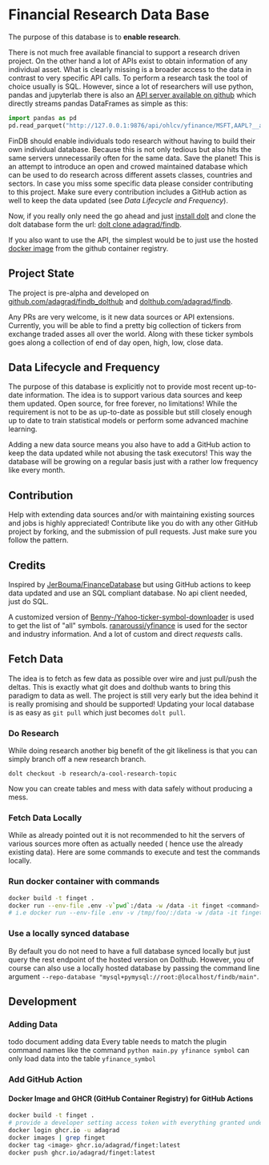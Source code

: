 # Financial Research Data Base


The purpose of this database is to __enable research__. 

There is not much free available financial to support a research driven project. On the other hand a lot of APIs exist 
to obtain information of any individual asset. What is clearly missing is a broader access to the data in contrast to 
very specific API calls. To perform a research task the tool of choice usually is SQL. However, since a lot of 
researchers will use python, pandas and jupyterlab there is also an 
[API server available on github](https://github.com/adagrad/findb_dolthub) which directly streams pandas DataFrames 
as simple as this: 

```python
import pandas as pd
pd.read_parquet("http://127.0.0.1:9876/api/ohlcv/yfinance/MSFT,AAPL?__axis=0&__as=parquet")
```

FinDB should enable individuals todo research without having to build their own individual database. Because this is not 
only tedious but also hits the same servers unnecessarily often for the same data. Save the planet! This is an attempt 
to introduce an open and crowed maintained database which can be used to do research across different assets classes, 
countries and sectors. In case you miss some specific data please consider contributing to this project. Make sure every
contribution includes a GitHub action as well to keep the data updated (see *Data Lifecycle and Frequency*).

Now, if you really only need the go ahead and just [install dolt](https://docs.dolthub.com/introduction/installation)
and clone the dolt database form the url: 
[dolt clone adagrad/findb](https://www.dolthub.com/repositories/adagrad/findb).

If you also want to use the API, the simplest would be to just use the hosted 
[docker image](https://github.com/adagrad/findb_dolthub/pkgs/container/finget) from the github container registry.


## Project State
The project is pre-alpha and developed on [github.com/adagrad/findb_dolthub](https://github.com/adagrad/findb_dolthub)
and [dolthub.com/adagrad/findb](https://www.dolthub.com/repositories/adagrad/findb). 

Any PRs are very welcome, is it new data sources or API extensions. Currently, you will be able to find a pretty 
big collection of tickers from exchange traded asses all over the world. Along with these ticker symbols goes along a 
collection of end of day open, high, low, close data. 


## Data Lifecycle and Frequency

The purpose of this database is explicitly not to provide most recent up-to-date information. The idea is to support 
various data sources and keep them updated. Open source, for free forever, no limitations! While the requirement is not
to be as up-to-date as possible but still closely enough up to date to train statistical models or perform some 
advanced machine learning.

Adding a new data source means you also have to add a GitHub action to keep the data updated while not abusing the task
executors! This way the database will be growing on a regular basis just with a rather low frequency like every month.  


## Contribution
Help with extending data sources and/or with maintaining existing sources and jobs is highly appreciated!
Contribute like you do with any other GitHub project by forking, and the submission of pull requests. Just make sure 
you follow the pattern. 

## Credits
Inspired by [JerBouma/FinanceDatabase](https://github.com/JerBouma/FinanceDatabase/) but using GitHub actions to keep
data updated and use an SQL compliant database. No api client needed, just do SQL. 

A customized version of [Benny-/Yahoo-ticker-symbol-downloader](https://github.com/Benny-/Yahoo-ticker-symbol-downloader) 
is used to get the list of "all" symbols. [ranaroussi/yfinance](https://github.com/ranaroussi/yfinance) is used for the
sector and industry information. And a lot of custom and direct _requests_ calls.

## Fetch Data

The idea is to fetch as few data as possible over wire and just pull/push the deltas. This is exactly what git does 
and dolthub wants to bring this paradigm to data as well. The project is still very early but the idea behind it is 
really promising and should be supported! Updating your local database is as easy as `git pull` which just becomes 
`dolt pull`.

### Do Research

While doing research another big benefit of the git likeliness is that you can simply branch off a new research 
branch. 

`dolt checkout -b research/a-cool-research-topic`

Now you can create tables and mess with data safely without producing a mess.     

### Fetch Data Locally

While as already pointed out it is not recommended to hit the servers of various sources more often as actually needed (
hence use the already existing data). Here are some commands to execute and test the commands locally.

### Run docker container with commands
```bash
docker build -t finget .
docker run --env-file .env -v`pwd`:/data -w /data -it finget <command> <args>
# i.e docker run --env-file .env -v /tmp/foo/:/data -w /data -it finget yfinance symbol "--time 300 --dolt-load"
```

### Use a locally synced database
By default you do not need to have a full database synced locally but just query the rest endpoint of the hosted 
version on Dolthub. However, you of course can also use a locally hosted database by passing the command line argument
`--repo-database "mysql+pymysql://root:@localhost/findb/main"`.

## Development

### Adding Data
todo document adding data
Every table needs to match the plugin command names
like the command `python main.py yfinance symbol` can only load data into the table `yfinance_symbol`

### Add GitHub Action
#### Docker Image and GHCR (GitHub Container Registry) for GitHub Actions
```bash
docker build -t finget .
# provide a developer setting access token with everything granted under packages as password
docker login ghcr.io -u adagrad
docker images | grep finget
docker tag <image> ghcr.io/adagrad/finget:latest  
docker push ghcr.io/adagrad/finget:latest
```

